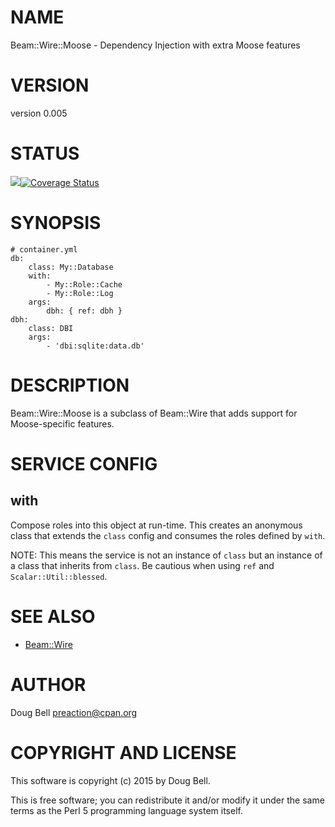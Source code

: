 # NAME

Beam::Wire::Moose - Dependency Injection with extra Moose features

# VERSION

version 0.005

# STATUS

<a href="https://travis-ci.org/preaction/Beam-Wire-Moose"><img src="https://travis-ci.org/preaction/Beam-Wire-Moose.svg?branch=master"></a><a href="https://coveralls.io/r/preaction/Beam-Wire-Moose"><img src="https://coveralls.io/repos/preaction/Beam-Wire-Moose/badge.png" alt="Coverage Status" /></a>

# SYNOPSIS

    # container.yml
    db:
        class: My::Database
        with:
            - My::Role::Cache
            - My::Role::Log
        args:
            dbh: { ref: dbh }
    dbh:
        class: DBI
        args:
            - 'dbi:sqlite:data.db'

# DESCRIPTION

Beam::Wire::Moose is a subclass of Beam::Wire that adds support for Moose-specific
features.

# SERVICE CONFIG

## with

Compose roles into this object at run-time. This creates an anonymous class that
extends the `class` config and consumes the roles defined by `with`.

NOTE: This means the service is not an instance of `class` but an instance of
a class that inherits from `class`. Be cautious when using `ref` and
`Scalar::Util::blessed`.

# SEE ALSO

- [Beam::Wire](https://metacpan.org/pod/Beam::Wire)

# AUTHOR

Doug Bell <preaction@cpan.org>

# COPYRIGHT AND LICENSE

This software is copyright (c) 2015 by Doug Bell.

This is free software; you can redistribute it and/or modify it under
the same terms as the Perl 5 programming language system itself.
